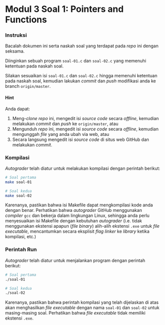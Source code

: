 # Modul 3 Soal 1: Pointers and Functions

### Instruksi
Bacalah dokumen ini serta naskah soal yang terdapat pada *repo* ini dengan seksama.

Diinginkan sebuah program `soal-01.c` dan `soal-02.c` yang memenuhi ketentuan pada naskah soal. 

Silakan sesuaikan isi `soal-01.c` dan `soal-02.c` hingga memenuhi ketentuan pada naskah soal, kemudian lakukan *commit* dan *push* modifikasi anda ke branch `origin/master`.

#### Hint
Anda dapat:
1. Meng-*clone* *repo* ini, mengedit isi *source code* secara *offline*, kemudian melakukan *commit* dan *push* ke `origin/master`, atau
2. Mengunduh *repo* ini, mengedit isi *source code* secara *offline*, kemudian mengunggah *file* yang anda ubah via web, atau
3. Secara langsung mengedit isi *source code* di situs web GitHub dan melakukan *commit*.

### Kompilasi
*Autograder* telah diatur untuk melakukan kompilasi dengan perintah berikut:

```bash
# Soal pertama
make soal-01

# Soal kedua
make soal-02
```

Karenanya, pastikan bahwa isi Makefile dapat mengkompilasi kode anda dengan benar. Perhatikan bahwa *autograder* GitHub menggunakan *compiler* `gcc` dan bekerja dalam lingkungan Linux, sehingga anda perlu menyesuaikan isi Makefile dengan kebutuhan *autograder* (i.e. tidak menggunakan ekstensi apapun (*file binary*) alih-alih ekstensi `.exe` untuk *file executable*, mencantumkan secara eksplisit *flag linker* ke *library* ketika kompilasi, etc.)

### Perintah Run
*Autograder* telah diatur untuk menjalankan program dengan perintah berikut:

```bash
# Soal pertama
./soal-01

# Soal kedua
./soal-02
```
Karenanya, pastikan bahwa perintah kompilasi yang telah dijelaskan di atas akan menghasilkan *file executable* dengan nama `soal-01` dan `soal-02` untuk masing-masing soal. Perhatikan bahwa *file executable* tidak memiliki ekstensi `.exe`.
